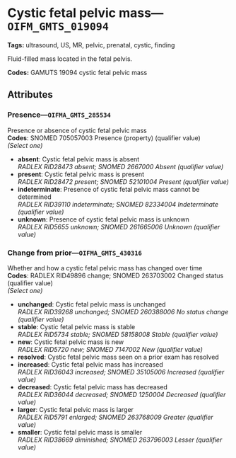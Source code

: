 # Cystic fetal pelvic mass—`OIFM_GMTS_019094`

**Tags:** ultrasound, US, MR, pelvic, prenatal, cystic, finding

Fluid-filled mass located in the fetal pelvis.

**Codes:** GAMUTS 19094 cystic fetal pelvic mass

## Attributes

### Presence—`OIFMA_GMTS_285534`

Presence or absence of cystic fetal pelvic mass  
**Codes**: SNOMED 705057003 Presence (property) (qualifier value)  
*(Select one)*

- **absent**: Cystic fetal pelvic mass is absent  
_RADLEX RID28473 absent; SNOMED 2667000 Absent (qualifier value)_
- **present**: Cystic fetal pelvic mass is present  
_RADLEX RID28472 present; SNOMED 52101004 Present (qualifier value)_
- **indeterminate**: Presence of cystic fetal pelvic mass cannot be determined  
_RADLEX RID39110 indeterminate; SNOMED 82334004 Indeterminate (qualifier value)_
- **unknown**: Presence of cystic fetal pelvic mass is unknown  
_RADLEX RID5655 unknown; SNOMED 261665006 Unknown (qualifier value)_

### Change from prior—`OIFMA_GMTS_430316`

Whether and how a cystic fetal pelvic mass has changed over time  
**Codes**: RADLEX RID49896 change; SNOMED 263703002 Changed status (qualifier value)  
*(Select one)*

- **unchanged**: Cystic fetal pelvic mass is unchanged  
_RADLEX RID39268 unchanged; SNOMED 260388006 No status change (qualifier value)_
- **stable**: Cystic fetal pelvic mass is stable  
_RADLEX RID5734 stable; SNOMED 58158008 Stable (qualifier value)_
- **new**: Cystic fetal pelvic mass is new  
_RADLEX RID5720 new; SNOMED 7147002 New (qualifier value)_
- **resolved**: Cystic fetal pelvic mass seen on a prior exam has resolved  
- **increased**: Cystic fetal pelvic mass has increased  
_RADLEX RID36043 increased; SNOMED 35105006 Increased (qualifier value)_
- **decreased**: Cystic fetal pelvic mass has decreased  
_RADLEX RID36044 decreased; SNOMED 1250004 Decreased (qualifier value)_
- **larger**: Cystic fetal pelvic mass is larger  
_RADLEX RID5791 enlarged; SNOMED 263768009 Greater (qualifier value)_
- **smaller**: Cystic fetal pelvic mass is smaller  
_RADLEX RID38669 diminished; SNOMED 263796003 Lesser (qualifier value)_